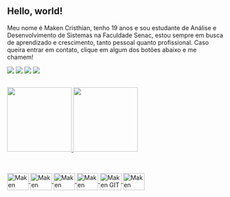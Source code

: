 <div id="header" >
  <h2>Hello, world!</h2>
</div>
<div>
    <p>Meu nome é Maken Cristhian, tenho 19 anos e sou estudante de Análise e Desenvolvimento de Sistemas na Faculdade Senac, estou sempre em busca de aprendizado e crescimento, tanto pessoal quanto profissional. Caso queira entrar em contato, clique em algum dos botões abaixo e me chamem!</p>
<div>
  <a href="https://www.linkedin.com/in/maken-da-rosa-502920232/" target="_blank"><img src="https://img.shields.io/badge/LinkedIn-0077B5?style=for-the-badge&logo=linkedin&logoColor=white" target="_blank"></a>
    <a href="https://www.instagram.com/cristhian_maken" target="_blank"><img src="https://img.shields.io/badge/Instagram-E4405F?style=for-the-badge&logo=instagram&logoColor=white" target="_blank"></a>
  <a href="mailto:maken.cristhian@gmail.com" target="_blank"><img src="https://img.shields.io/badge/Gmail-D14836?style=for-the-badge&logo=gmail&logoColor=white" target="_blank"></a>
  <a href="https://api.whatsapp.com/send?phone=5548991557364&text=Olá%20Maken" target="_blank"><img src="https://img.shields.io/badge/WhatsApp-25D366?style=for-the-badge&logo=whatsapp&logoColor=white" target="_blank"></a>
  </div>
  
  ##

<div>
  <a href="https://github.com/MakenRosa">
  <img height="150em" src="https://github-readme-stats.vercel.app/api?username=makenrosa&theme=chartreuse-dark&show_icons=true">
  <img height="150em" src="https://github-readme-stats.vercel.app/api/top-langs/?username=makenrosa&layout=compact&langs_count=16&theme=chartreuse-dark">
</div>
  
  ##
  
<div style="display: inline_block"><br>
  <img align="center" alt="Maken PYTHON" height="40" width="50" src="https://cdn.jsdelivr.net/gh/devicons/devicon/icons/python/python-original.svg">
  <img align="center" alt="Maken JAVA" height="40" width="50" src="https://cdn.jsdelivr.net/gh/devicons/devicon/icons/java/java-original.svg">
  <img align="center" alt="Maken CSS3" height="40" width="50" src="https://cdn.jsdelivr.net/gh/devicons/devicon/icons/css3/css3-original.svg">
  <img align="center" alt="Maken HTML5" height="40" width="50" src="https://cdn.jsdelivr.net/gh/devicons/devicon/icons/html5/html5-original.svg">
  <img align="center" alt="Maken GIT" height="40" width="50" src="https://cdn.jsdelivr.net/gh/devicons/devicon/icons/git/git-original.svg">
  <img align="center" alt="Maken GITHUB" height="40" width="50" src="https://cdn.jsdelivr.net/gh/devicons/devicon/icons/github/github-original.svg">
</div>
  
